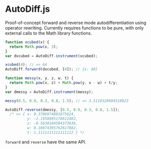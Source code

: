 # AutoDiff.js

Proof-of-concept forward and reverse mode autodifferentiation using operator rewriting. Currently requires functions to be pure, with only external calls to the Math library functions.

```javascript
function xcubed(x) {
  return Math.pow(x, 3);
}
var dxcubed = AutoDiff.instrument(xcubed);

xcubed(4); // => 64
AutoDiff.forward(dxcubed, [4]); // {x: 48}

function messy(x, y, z, w, t) {
  return Math.pow(x, z) + Math.pow(y, x - w) + t/y;
}
var dmessy = AutoDiff.instrument(messy);

messy(0.5, 0.9, 0.3, 0.8, 1.5); // => 3.5110320604510923

AutoDiff.reverse(dmessy, [0.5, 0.9, 0.3, 0.8, 1.5]);
  /* => { x: 0.3786074801875624,
          y: -2.1958895176612483,
          z: -0.5630104584373838,
          w: 0.10874395762617882,
          t: 1.1111111111111112 } */
```

`forward` and `reverse` have the same API.
